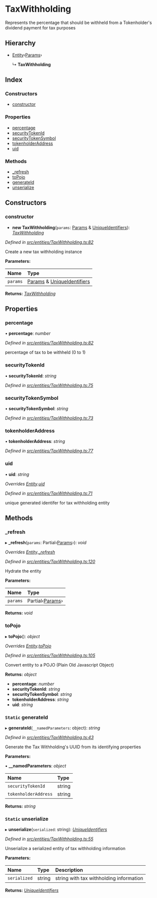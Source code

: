 # TaxWithholding

Represents the percentage that should be withheld from a Tokenholder's dividend payment for tax purposes

## Hierarchy

* [Entity]()‹[Params]()›

  ↳ **TaxWithholding**

## Index

### Constructors

* [constructor]()

### Properties

* [percentage]()
* [securityTokenId]()
* [securityTokenSymbol]()
* [tokenholderAddress]()
* [uid]()

### Methods

* [\_refresh]()
* [toPojo]()
* [generateId]()
* [unserialize]()

## Constructors

### constructor

+ **new TaxWithholding**\(`params`: [Params]() & [UniqueIdentifiers]()\): [_TaxWithholding_]()

_Defined in_ [_src/entities/TaxWithholding.ts:82_](https://github.com/PolymathNetwork/polymath-sdk/blob/550676f/src/entities/TaxWithholding.ts#L82)

Create a new tax withholding instance

**Parameters:**

| Name | Type |
| :--- | :--- |
| `params` | [Params]() & [UniqueIdentifiers]() |

**Returns:** [_TaxWithholding_]()

## Properties

### percentage

• **percentage**: _number_

_Defined in_ [_src/entities/TaxWithholding.ts:82_](https://github.com/PolymathNetwork/polymath-sdk/blob/550676f/src/entities/TaxWithholding.ts#L82)

percentage of tax to be withheld \(0 to 1\)

### securityTokenId

• **securityTokenId**: _string_

_Defined in_ [_src/entities/TaxWithholding.ts:75_](https://github.com/PolymathNetwork/polymath-sdk/blob/550676f/src/entities/TaxWithholding.ts#L75)

### securityTokenSymbol

• **securityTokenSymbol**: _string_

_Defined in_ [_src/entities/TaxWithholding.ts:73_](https://github.com/PolymathNetwork/polymath-sdk/blob/550676f/src/entities/TaxWithholding.ts#L73)

### tokenholderAddress

• **tokenholderAddress**: _string_

_Defined in_ [_src/entities/TaxWithholding.ts:77_](https://github.com/PolymathNetwork/polymath-sdk/blob/550676f/src/entities/TaxWithholding.ts#L77)

### uid

• **uid**: _string_

_Overrides_ [_Entity_]()_._[_uid_]()

_Defined in_ [_src/entities/TaxWithholding.ts:71_](https://github.com/PolymathNetwork/polymath-sdk/blob/550676f/src/entities/TaxWithholding.ts#L71)

unique generated identifer for tax withholding entity

## Methods

### \_refresh

▸ **\_refresh**\(`params`: Partial‹[Params]()›\): _void_

_Overrides_ [_Entity_]()_._[_\_refresh_]()

_Defined in_ [_src/entities/TaxWithholding.ts:120_](https://github.com/PolymathNetwork/polymath-sdk/blob/550676f/src/entities/TaxWithholding.ts#L120)

Hydrate the entity

**Parameters:**

| Name | Type |
| :--- | :--- |
| `params` | Partial‹[Params]()› |

**Returns:** _void_

### toPojo

▸ **toPojo**\(\): _object_

_Overrides_ [_Entity_]()_._[_toPojo_]()

_Defined in_ [_src/entities/TaxWithholding.ts:105_](https://github.com/PolymathNetwork/polymath-sdk/blob/550676f/src/entities/TaxWithholding.ts#L105)

Convert entity to a POJO \(Plain Old Javascript Object\)

**Returns:** _object_

* **percentage**: _number_
* **securityTokenId**: _string_
* **securityTokenSymbol**: _string_
* **tokenholderAddress**: _string_
* **uid**: _string_

### `Static` generateId

▸ **generateId**\(`__namedParameters`: object\): _string_

_Defined in_ [_src/entities/TaxWithholding.ts:43_](https://github.com/PolymathNetwork/polymath-sdk/blob/550676f/src/entities/TaxWithholding.ts#L43)

Generate the Tax Withholding's UUID from its identifying properties

**Parameters:**

▪ **\_\_namedParameters**: _object_

| Name | Type |
| :--- | :--- |
| `securityTokenId` | string |
| `tokenholderAddress` | string |

**Returns:** _string_

### `Static` unserialize

▸ **unserialize**\(`serialized`: string\): [_UniqueIdentifiers_]()

_Defined in_ [_src/entities/TaxWithholding.ts:55_](https://github.com/PolymathNetwork/polymath-sdk/blob/550676f/src/entities/TaxWithholding.ts#L55)

Unserialize a serialized entity of tax withholding information

**Parameters:**

| Name | Type | Description |
| :--- | :--- | :--- |
| `serialized` | string | string with tax withholding information |

**Returns:** [_UniqueIdentifiers_]()

